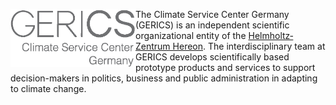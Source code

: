 <img src="https://raw.githubusercontent.com/climate-service-center/.github/main/profile/logo_GERICS_english_only_text.png" width="200" align="left"> The Climate Service Center Germany (GERICS) is an independent scientific organizational entity of the [Helmholtz‐Zentrum Hereon](https://www.hereon.de). The interdisciplinary team at GERICS develops scientifically based prototype products and services to support decision-makers in politics, business and public administration in adapting to climate change.

